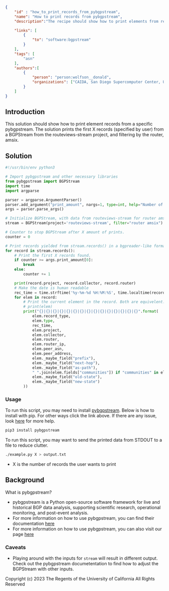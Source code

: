 ~~~json
{
    "id" : "how_to_print_records_from_pybgpstream",
    "name": "How to print records from pybgpstream",
    "description":"The recipe should show how to print elements from records of pybgpstream data.",

    "links": [
        {
            "to": "software:bgpstream"
        }
    ],
    "tags": [
        "asn"
    ],
    "authors":[
        {
            "person": "person:wolfson__donald",
            "organizations": ["CAIDA, San Diego Supercomputer Center, University of California San Diego"]
        }
    ]
}
~~~


## Introduction

This solution should show how to print element records from a specific pybgpstream. The solution prints the first X records (specified by user) from a BGPStream from the routeviews-stream project, and filtering by the router, amsix.

## Solution

~~~python
#!/usr/bin/env python3

# Import pybgpstream and other necessary libraries
from pybgpstream import BGPStream
import time
import argparse

parser = argparse.ArgumentParser()
parser.add_argument("print_amount", nargs=1, type=int, help="Number of prints")
args = parser.parse_args()

# Initialize BGPStream, with data from routeviews-stream for router amsix.
stream = BGPStream(project='routeviews-stream', filter="router amsix")

# Counter to stop BGPStream after X amount of prints.
counter = 0

# Print records yielded from stream.records() in a bgpreader-like format.
for record in stream.records():
    # Print the first X records found.
    if counter >= args.print_amount[0]:
        break
    else:
        counter += 1

    print(record.project, record.collector, record.router)
    # Make the date is human readable
    rec_time = time.strftime('%y-%m-%d %H:%M:%S', time.localtime(record.time))
    for elem in record:
        # Print the current element in the record. Both are equivelent.
        # print(elem)
        print("{}|{}|{}|{}|{}|{}|{}|{}|{}|{}|{}|{}|{}|{}|{}".format(
            elem.record_type,
            elem.type,
            rec_time,
            elem.project,
            elem.collector,
            elem.router,
            elem.router_ip,
            elem.peer_asn,
            elem.peer_address,
            elem._maybe_field("prefix"),
            elem._maybe_field("next-hop"),
            elem._maybe_field("as-path"),
            " ".join(elem.fields["communities"]) if "communities" in elem.fields else None,
            elem._maybe_field("old-state"),
            elem._maybe_field("new-state")
        ))
~~~

### Usage

To run this script, you may need to install [pybgpstream](https://bgpstream.caida.org/download). Below is how to install with pip. For other ways click the link above. If there are any issue, look [here](https://bgpstream.caida.org/docs/install) for more help.

~~~bash
pip3 install pybgpstream
~~~

To run this script, you may want to send the printed data from STDOUT to a file to reduce clutter.

~~~bash
./example.py X > output.txt
~~~

- X is the number of records the user wants to print
## Background

What is pybgpstream?
 - pybgpstream is a Python open-source software framework for live and historical BGP data analysis, supporting scientific research, operational monitoring, and post-event analysis.
 - For more information on how to use pybgpstream, you can find their documentation [here](https://bgpstream.caida.org/docs)
 - For more information on how to use pybgpstream, you can also visit our page [here](https://dev.catalog.caida.org/details/recipe/how_to_use_pybgpstream)

### Caveats
- Playing around with the inputs for ```stream``` will result in different output. Check out the pybgpstream documetentation to find how to adjust the BGPStream with other inputs.

Copyright (c) 2023 The Regents of the University of California
All Rights Reserved